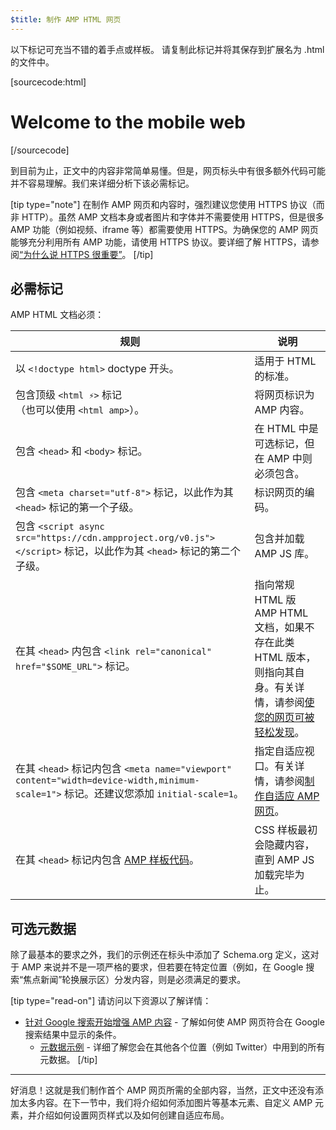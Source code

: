```yaml
---
$title: 制作 AMP HTML 网页
---
```


以下标记可充当不错的着手点或样板。
请复制此标记并将其保存到扩展名为 .html 的文件中。

[sourcecode:html]
<!doctype html>
<html amp lang="en">
  <head>
    <meta charset="utf-8">
    <script async src="https://cdn.ampproject.org/v0.js"></script>
    <title>Hello, AMPs</title>
    <link rel="canonical" href="http://example.ampproject.org/article-metadata.html">
    <meta name="viewport" content="width=device-width,minimum-scale=1,initial-scale=1">
    <script type="application/ld+json">
      {
        "@context": "http://schema.org",
        "@type": "NewsArticle",
        "headline": "Open-source framework for publishing content",
        "datePublished": "2015-10-07T12:02:41Z",
        "image": [
          "logo.jpg"
        ]
      }
    </script>
    <style amp-boilerplate>body{-webkit-animation:-amp-start 8s steps(1,end) 0s 1 normal both;-moz-animation:-amp-start 8s steps(1,end) 0s 1 normal both;-ms-animation:-amp-start 8s steps(1,end) 0s 1 normal both;animation:-amp-start 8s steps(1,end) 0s 1 normal both}@-webkit-keyframes -amp-start{from{visibility:hidden}to{visibility:visible}}@-moz-keyframes -amp-start{from{visibility:hidden}to{visibility:visible}}@-ms-keyframes -amp-start{from{visibility:hidden}to{visibility:visible}}@-o-keyframes -amp-start{from{visibility:hidden}to{visibility:visible}}@keyframes -amp-start{from{visibility:hidden}to{visibility:visible}}</style><noscript><style amp-boilerplate>body{-webkit-animation:none;-moz-animation:none;-ms-animation:none;animation:none}</style></noscript>
  </head>
  <body>
    <h1>Welcome to the mobile web</h1>
  </body>
</html>
[/sourcecode]

到目前为止，正文中的内容非常简单易懂。但是，网页标头中有很多额外代码可能并不容易理解。我们来详细分析下该必需标记。

[tip type="note"]
在制作 AMP 网页和内容时，强烈建议您使用 HTTPS 协议（而非 HTTP）。虽然 AMP 文档本身或者图片和字体并不需要使用 HTTPS，但是很多 AMP 功能（例如视频、iframe 等）都需要使用 HTTPS。为确保您的 AMP 网页能够充分利用所有 AMP 功能，请使用 HTTPS 协议。要详细了解 HTTPS，请参阅[“为什么说 HTTPS 很重要”](https://developers.google.com/web/fundamentals/security/encrypt-in-transit/why-https)。
[/tip]

## 必需标记

AMP HTML 文档必须：

| 规则      | 说明 |
| --------- | ----------- |
| 以 `<!doctype html>` doctype 开头。| 适用于 HTML 的标准。|
| 包含顶级 `<html ⚡>` 标记<br>（也可以使用 `<html amp>`）。| 将网页标识为 AMP 内容。|
| 包含 `<head>` 和 `<body>` 标记。| 在 HTML 中是可选标记，但在 AMP 中则必须包含。
| 包含 `<meta charset="utf-8">` 标记，以此作为其 `<head>` 标记的第一个子级。| 标识网页的编码。|
| 包含 `<script async src="https://cdn.ampproject.org/v0.js"></script>` 标记，以此作为其 `<head>` 标记的第二个子级。| 包含并加载 AMP JS 库。|
| 在其 `<head>` 内包含 `<link rel="canonical" href="$SOME_URL">` 标记。| 指向常规 HTML 版 AMP HTML 文档，如果不存在此类 HTML 版本，则指向其自身。有关详情，请参阅[使您的网页可被轻松发现](/zh_cn/docs/fundamentals/discovery.html)。
| 在其 `<head>` 标记内包含 `<meta name="viewport" content="width=device-width,minimum-scale=1">` 标记。还建议您添加 `initial-scale=1`。| 指定自适应视口。有关详情，请参阅[制作自适应 AMP 网页](/zh_cn/docs/design/responsive/responsive_design.html)。|
| 在其 `<head>` 标记内包含 [AMP 样板代码](/zh_cn/docs/fundamentals/spec/amp-boilerplate.html)。| CSS 样板最初会隐藏内容，直到 AMP JS 加载完毕为止。|

## 可选元数据

除了最基本的要求之外，我们的示例还在标头中添加了 Schema.org 定义，这对于 AMP 来说并不是一项严格的要求，但若要在特定位置（例如，在 Google 搜索“焦点新闻”轮换展示区）分发内容，则是必须满足的要求。

[tip type="read-on"] 请访问以下资源以了解详情：

* [针对 Google 搜索开始增强 AMP 内容](https://developers.google.com/amp/docs) - 了解如何使 AMP 网页符合在 Google 搜索结果中显示的条件。
  * [元数据示例](https://github.com/ampproject/amphtml/tree/master/examples/metadata-examples) - 详细了解您会在其他各个位置（例如 Twitter）中用到的所有元数据。
[/tip]

<hr>

好消息！这就是我们制作首个 AMP 网页所需的全部内容，当然，正文中还没有添加太多内容。在下一节中，我们将介绍如何添加图片等基本元素、自定义 AMP 元素，并介绍如何设置网页样式以及如何创建自适应布局。
